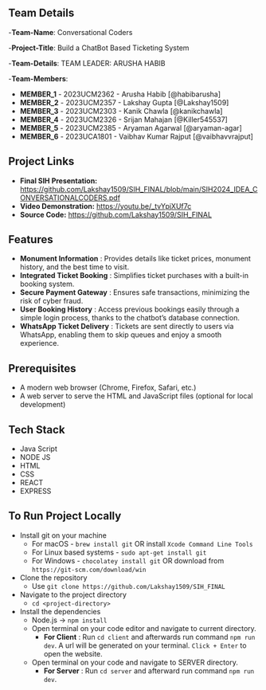 ## Team Details
-**Team-Name**: Conversational Coders


-**Project-Title**: Build a ChatBot Based Ticketing System


-**Team-Details**: 
      TEAM LEADER: ARUSHA HABIB 

      
-**Team-Members**: 
- **MEMBER_1** - 2023UCM2362 - Arusha Habib [@habibarusha]
- **MEMBER_2** - 2023UCM2357 - Lakshay Gupta [@Lakshay1509]
- **MEMBER_3** - 2023UCM2303 - Kanik Chawla [@kanikchawla]
- **MEMBER_4** - 2023UCM2326 - Srijan Mahajan [@Killer545537]
- **MEMBER_5** - 2023UCM2385 - Aryaman Agarwal [@aryaman-agar]
- **MEMBER_6** - 2023UCA1801 -  Vaibhav Kumar Rajput [@vaibhavvrajput]


## Project Links

- **Final SIH Presentation:** https://github.com/Lakshay1509/SIH_FINAL/blob/main/SIH2024_IDEA_CONVERSATIONALCODERS.pdf
- **Video Demonstration:** https://youtu.be/_tvYpjXUf7c
- **Source Code:** https://github.com/Lakshay1509/SIH_FINAL


## Features


- **Monument Information** : Provides details like ticket prices, monument history, and the best time to visit.
- **Integrated Ticket Booking** : Simplifies ticket purchases with a built-in booking system.
- **Secure Payment Gateway** : Ensures safe transactions, minimizing the risk of cyber fraud.
- **User Booking History** : Access previous bookings easily through a simple login process, thanks to the chatbot’s database connection.
- **WhatsApp Ticket Delivery** : Tickets are sent directly to users via WhatsApp, enabling them to skip queues and enjoy a smooth experience.


  

## Prerequisites


- A modern web browser (Chrome, Firefox, Safari, etc.)
- A web server to serve the HTML and JavaScript files (optional for local development)

## Tech Stack 
- Java Script
- NODE JS
- HTML
- CSS
- REACT
- EXPRESS

## To Run Project Locally

- Install git on your machine
    - For macOS - `brew install git` OR install `Xcode Command Line Tools`
    - For Linux based systems - `sudo apt-get install git`
    - For Windows - `chocolatey install git` OR download from `https://git-scm.com/download/win`
- Clone the repository
    - Use `git clone https://github.com/Lakshay1509/SIH_FINAL`
- Navigate to the project directory
    - `cd <project-directory>`
- Install the dependencies
    - Node.js -> `npm install`
    - Open terminal on your code editor and navigate to current directory.
      - **For Client** : Run `cd client` and afterwards run command  `npm run dev`. A url will be generated on your terminal. `Click + Enter` to open the website.
    - Open terminal on your code and navigate to SERVER directory.
      - **For Server**  : Run `cd server` and afterward run command `npm run dev`.
